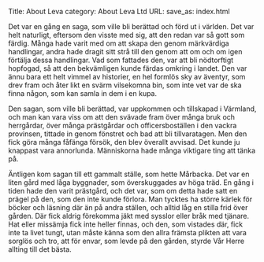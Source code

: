 Title: About Leva
category: About Leva Ltd
URL:
save_as: index.html


Det var en gång en saga, som ville bli berättad och förd
ut i världen. Det var helt naturligt, eftersom den visste
med sig, att den redan var så gott som färdig. Många hade
varit med om att skapa den genom märkvärdiga handlingar,
andra hade dragit sitt strå till den genom att om och om
igen förtälja dessa handlingar. Vad som fattades den, var
att bli nödtorftigt hopfogad, så att den bekvämligen kunde
färdas omkring i landet. Den var ännu bara ett helt vimmel
av historier, en hel formlös sky av äventyr, som drev fram
och åter likt en svärm vilsekomna bin, som inte vet var de
ska finna någon, som kan samla in dem i en kupa.

Den sagan, som ville bli berättad, var uppkommen och
tillskapad i Värmland, och man kan vara viss om att den
svävade fram över många bruk och herrgårdar, över många
prästgårdar och officersboställen i den vackra provinsen,
tittade in genom fönstret och bad att bli tillvaratagen. Men
den fick göra många fåfänga försök, den blev överallt
avvisad. Det kunde ju knappast vara annorlunda.
Människorna hade många viktigare ting att tänka på.

Äntligen kom sagan till ett gammalt ställe, som hette
Mårbacka. Det var en liten gård med låga byggnader, som
överskuggades av höga träd. En gång i tiden hade den varit
prästgård, och det var, som om detta hade satt en prägel på
den, som den inte kunde förlora. Man tycktes ha större
kärlek för böcker och läsning där än på andra ställen, och
alltid låg en stilla frid över gården. Där fick aldrig
förekomma jäkt med sysslor eller bråk med tjänare. Hat eller
missämja fick inte heller finnas, och den, som vistades
där, fick inte ta livet tungt, utan måste känna som den
allra främsta plikten att vara sorglös och tro, att för envar,
som levde på den gården, styrde Vår Herre allting till
det bästa. 
